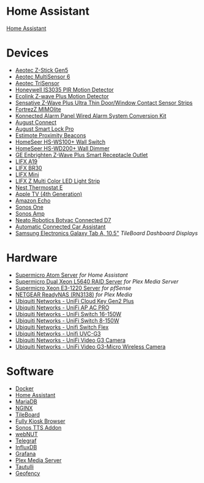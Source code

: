 # Home Assistant
[Home Assistant](https://home-assistant.io/)

# Devices
* [Aeotec Z-Stick Gen5](https://www.amazon.com/gp/product/B00X0AWA6E/)
* [Aeotec MultiSensor 6](https://www.amazon.com/gp/product/B0151Z8ZQY/)
* [Aeotec TriSensor](https://www.amazon.com/gp/product/B07GP3ZCYD/)
* [Honeywell IS3035 PIR Motion Detector](https://www.amazon.com/gp/product/B0182QLPYI/)
* [Ecolink Z-wave Plus Motion Detector](https://www.amazon.com/gp/product/B01MQXXG0I/)
* [Sensative Z-Wave Plus Ultra Thin Door/Window Contact Sensor Strips](https://www.amazon.com/gp/product/B01LWMTUI8/)
* [FortrezZ MIMOlite](https://www.amazon.com/gp/product/B00B6RZ7MM/)
* [Konnected Alarm Panel Wired Alarm System Conversion Kit](https://konnected.io/collections/in-stock-now/products/konnected-alarm-panel-wired-alarm-system-conversion-kit)
* [August Connect](http://august.com/products/august-connect/)
* [August Smart Lock Pro](https://www.amazon.com/gp/product/B0765LFNM7/)
* [Estimote Proximity Beacons](https://www.amazon.com/gp/product/B01M7SREI7/)
* [HomeSeer HS-WS100+ Wall Switch](https://www.amazon.com/gp/product/B01DFSAAJ4/)
* [HomeSeer HS-WD200+ Wall Dimmer](https://www.amazon.com/gp/product/B079F38TPF/)
* [GE Enbrighten Z-Wave Plus Smart Receptacle Outlet](https://www.amazon.com/gp/product/B07361JZ2H/)
* [LIFX A19](https://www.amazon.com/gp/product/B01KY02MS8/)
* [LIFX BR30](https://www.amazon.com/gp/product/B01KY02MPG/)
* [LIFX Mini](https://www.amazon.com/gp/product/B072Y4GNNH/)
* [LIFX Z Multi Color LED Light Strip](https://www.amazon.com/gp/product/B073168F4Y/)
* [Nest Thermostat E](https://store.google.com/us/product/nest_thermostat_e?hl=en-US)
* [Apple TV (4th Generation)](https://www.apple.com/apple-tv/)
* [Amazon Echo](https://www.amazon.com/gp/product/B00X4WHP5E/)
* [Sonos One](https://www.amazon.com/gp/product/B074XN1LH3/)
* [Sonos Amp](https://www.amazon.com/gp/product/B07LD8NN37/)
* [Neato Robotics Botvac Connected D7](https://www.amazon.com/gp/product/B07KGMCLPX/)
* [Automatic Connected Car Assistant](https://www.amazon.com/gp/product/B07P37K3VG/)
* [Samsung Electronics Galaxy Tab A, 10.5"](https://www.amazon.com/gp/product/B07FM86283/) *TileBoard Dashboard Displays*

# Hardware
* [Supermicro Atom Server](https://www.supermicro.com/products/system/1U/5015/SYS-5015A-EHF-D525.cfm) *for Home Assistant*
* [Supermicro Dual Xeon L5640 RAID Server](http://www.supermicro.com/products/motherboard/QPI/5500/X8DTU-F.cfm) *for Plex Media Server*
* [Supermicro Xeon E3-1220 Server](https://www.supermicro.com/products/motherboard/Xeon/C202_C204/X9SCL_-F.cfm) *for pfSense*
* [NETGEAR ReadyNAS (RN3138)](https://www.amazon.com/gp/product/B017NMX5KO/) *for Plex Media*
* [Ubiquiti Networks - UniFi Cloud Key Gen2 Plus](https://www.amazon.com/gp/product/B07HLLC1TC/)
* [Ubiquiti Networks - UniFi AP AC PRO](https://www.amazon.com/gp/product/B015PRO512/)
* [Ubiquiti Networks - UniFi Switch 16-150W](https://www.amazon.com/gp/product/B01E46ATQ0/)
* [Ubiquiti Networks - UniFi Switch 8-150W](https://www.amazon.com/gp/product/B01DKXT4CI/)
* [Ubiquiti Networks - Unifi Switch Flex](https://www.amazon.com/gp/product/B07XL4DHZN/)
* [Ubiquiti Networks - Unifi UVC-G3](https://www.amazon.com/gp/product/B01EZYTYLC/)
* [Ubiquiti Networks - UniFi Video G3 Camera](https://www.amazon.com/gp/product/B077QCR56S/)
* [Ubiquiti Networks - UniFi Video G3-Micro Wireless Camera](https://www.amazon.com/gp/product/B077H91CM7/)

# Software
* [Docker](https://www.docker.com/)
* [Home Assistant](https://home-assistant.io/)
* [MariaDB](https://mariadb.org/)
* [NGINX](https://www.nginx.com/)
* [TileBoard](https://github.com/resoai/TileBoard)
* [Fully Kiosk Browser](https://www.ozerov.de/fully-kiosk-browser/)
* [Sonos TTS Addon](https://github.com/kevinvincent/hassio-addons/tree/master/sonos-audioclip-tts)
* [webNUT](https://github.com/rshipp/webNUT)
* [Telegraf](https://www.influxdata.com/time-series-platform/telegraf/)
* [InfluxDB](https://www.influxdata.com/time-series-platform/influxdb/)
* [Grafana](https://grafana.com/)
* [Plex Media Server](https://www.plex.tv/)
* [Tautulli](https://tautulli.com/)
* [Geofency](https://www.geofency.com/)

<!--
# Interface
![UI](screenshots/ha-home.png)
![UI](screenshots/ha-bathroom.png)
![UI](screenshots/ha-bedroom.png)
![UI](screenshots/ha-kitchen.png)
![UI](screenshots/ha-living-room.png)
![UI](screenshots/ha-office.png)
![UI](screenshots/ha-lights.png)
![UI](screenshots/ha-scripts.png)
![UI](screenshots/ha-health.png)-->
